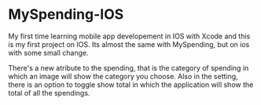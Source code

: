 # MySpending-IOS

My first time learning mobile app developement in IOS with Xcode and this is my first project on IOS.
Its almost the same with MySpending, but on ios with some small change.

There's a new atribute to the spending, that is the category of spending in which an image will show the category you choose.
Also in the setting, there is an option to toggle show total in which the application will show the total of all the spendings.
